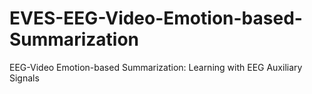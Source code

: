 # EVES-EEG-Video-Emotion-based-Summarization
EEG-Video Emotion-based Summarization: Learning with EEG Auxiliary Signals
